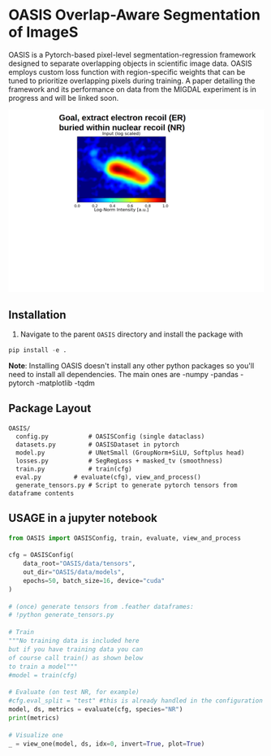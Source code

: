 # OASIS Overlap-Aware Segmentation of ImageS

OASIS is a Pytorch-based pixel-level segmentation-regression framework designed to
separate overlapping objects in scientific image data. OASIS employs custom loss
function with region-specific weights that can be tuned to prioritize overlapping
pixels during training. A paper detailing the framework and its performance
on data from the MIGDAL experiment is in progress and will be linked soon.

![OASISGif](figures/OASIS.gif)

## Installation

1. Navigate to the parent `OASIS` directory and install the package with

```python
pip install -e .
```

**Note**: Installing OASIS doesn't install any other python packages
so you'll need to install all dependencies. The main ones are
-numpy
-pandas
-pytorch
-matplotlib
-tqdm

## Package Layout
```
OASIS/
  config.py           # OASISConfig (single dataclass)
  datasets.py         # OASISDataset in pytorch
  model.py            # UNetSmall (GroupNorm+SiLU, Softplus head)
  losses.py           # SegRegLoss + masked_tv (smoothness)
  train.py            # train(cfg)
  eval.py	      # evaluate(cfg), view_and_process()
  generate_tensors.py # Script to generate pytorch tensors from dataframe contents
```

## USAGE in a jupyter notebook
```python
from OASIS import OASISConfig, train, evaluate, view_and_process

cfg = OASISConfig(
    data_root="OASIS/data/tensors",
    out_dir="OASIS/data/models",
    epochs=50, batch_size=16, device="cuda"
)

# (once) generate tensors from .feather dataframes:
# !python generate_tensors.py

# Train
"""No training data is included here
but if you have training data you can
of course call train() as shown below
to train a model"""
#model = train(cfg)

# Evaluate (on test NR, for example)
#cfg.eval_split = "test" #this is already handled in the configuration
model, ds, metrics = evaluate(cfg, species="NR")
print(metrics)

# Visualize one
_ = view_one(model, ds, idx=0, invert=True, plot=True)
```
